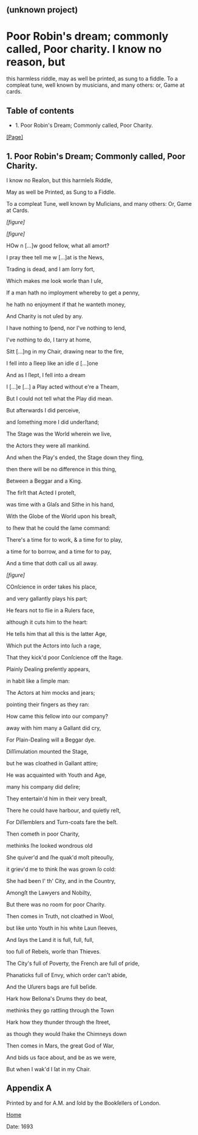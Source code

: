 ## (unknown project)

# Poor Robin's dream; commonly called, Poor charity. I know no reason, but
this harmless riddle, may as well be printed, as sung to a fiddle. To a
compleat tune, well known by musicians, and many others: or, Game at cards.

## Table of contents

  * 1\. Poor Robin's Dream; Commonly called, Poor Charity.

[[Page]](http://eebo.chadwyck.com/downloadtiff?vid=174554&page=1)

## 1\. Poor Robin's Dream; Commonly called, Poor Charity.

I know no Reaſon, but this harmleſs Riddle,

May as well be Printed, as Sung to a Fiddle.

To a compleat Tune, well known by Muſicians, and many others: Or, Game at
Cards.

_[figure]_

_[figure]_

HOw n [...]w good fellow, what all amort?

I pray thee tell me w [...]at is the News,

Trading is dead, and I am ſorry fort,

Which makes me look worſe than I uſe,

If a man hath no imployment whereby to get a penny,

he hath no enjoyment if that he wanteth money,

And Charity is not uſed by any.

I have nothing to ſpend, nor I've nothing to lend,

I've nothing to do, I tarry at home,

Sitt [...]ng in my Chair, drawing near to the fire,

I fell into a ſleep like an idle d [...]one

And as I ſlept, I fell into a dream

I  [...]e [...] a Play acted without e're a Theam,

But I could not tell what the Play did mean.

But afterwards I did perceive,

and ſomething more I did underſtand;

The Stage was the World wherein we live,

the Actors they were all mankind.

And when the Play's ended, the Stage down they fling,

then there will be no difference in this thing,

Between a Beggar and a King.

The firſt that Acted I proteſt,

was time with a Glaſs and Sithe in his hand,

With the Globe of the World upon his breaſt,

to ſhew that he could the ſame command:

There's a time for to work, & a time for to play,

a time for to borrow, and a time for to pay,

And a time that doth call us all away.

_[figure]_

COnſcience in order takes his place,

and very gallantly plays his part;

He fears not to flie in a Rulers face,

although it cuts him to the heart:

He tells him that all this is the latter Age,

Which put the Actors into ſuch a rage,

That they kick'd poor Conſcience off the ſtage.

Plainly Dealing preſently appears,

in habit like a ſimple man:

The Actors at him mocks and jears;

pointing their fingers as they ran:

How came this fellow into our company?

away with him many a Gallant did cry,

For Plain-Dealing will a Beggar dye.

Diſſimulation mounted the Stage,

but he was cloathed in Gallant attire;

He was acquainted with Youth and Age,

many his company did deſire;

They entertain'd him in their very breaſt,

There he could have harbour, and quietly reſt,

For Diſſemblers and Turn-coats fare the beſt.

Then cometh in poor Charity,

methinks ſhe looked wondrous old

She quiver'd and ſhe quak'd moſt piteouſly,

it griev'd me to think ſhe was grown ſo cold:

She had been I' th' City, and in the Country,

Amongſt the Lawyers and Nobilty,

But there was no room for poor Charity.

Then comes in Truth, not cloathed in Wool,

but like unto Youth in his white Laun ſleeves,

And ſays the Land it is full, full, full,

too full of Rebels, worſe than Thieves.

The City's full of Poverty, the French are full of pride,

Phanaticks full of Envy, which order can't abide,

And the Uſurers bags are full beſide.

Hark how Bellona's Drums they do beat,

methinks they go rattling through the Town

Hark how they thunder through the ſtreet,

as though they would ſhake the Chimneys down

Then comes in Mars, the great God of War,

And bids us face about, and be as we were,

But when I wak'd I ſat in my Chair.

## Appendix A

Printed by and for A.M. and ſold by the Bookſellers of London.

[Home](/)

Date: 1693  

